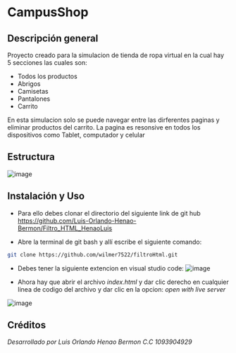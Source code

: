 # CampusShop
## Descripción general
Proyecto creado para la simulacion de tienda de ropa virtual en la cual hay 5 secciones las cuales son:
+ Todos los productos
+ Abrigos
+ Camisetas
+ Pantalones
+ Carrito

En esta simulacion solo se puede navegar entre las dirferentes paginas y eliminar productos del carrito. La pagina es resonsive en todos los dispositivos como Tablet, computador y celular
## Estructura
![image](https://github.com/user-attachments/assets/7354c366-6d73-471f-966a-df60325edf2e)



## Instalación y Uso
- Para ello debes clonar el directorio del siguiente link de git hub https://github.com/Luis-Orlando-Henao-Bermon/Filtro_HTML_HenaoLuis

- Abre la terminal de git bash y allí escribe el siguiente comando:     

``` bash 
git clone https://github.com/wilmer7522/filtroHtml.git
```
- Debes tener la siguiente extencion en visual studio code:
![image](https://github.com/user-attachments/assets/e691a425-489a-4364-bdbe-ba9e0ca5597a)

- Ahora hay que abrir el archivo *index.html* y dar clic derecho en cualquier linea de codigo del archivo y dar clic en la opcion: *open with live server*


![image](https://github.com/user-attachments/assets/aa9e8a4b-acc3-4a0e-b10b-cd1276d6af21)


## Créditos
*Desarrollado por Luis Orlando Henao Bermon C.C 1093904929*
